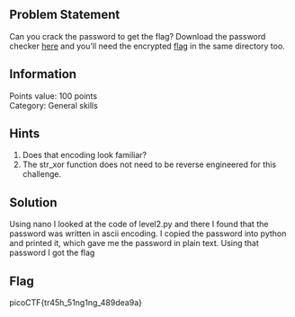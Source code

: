 <h2> Problem Statement </h2>
Can you crack the password to get the flag?
Download the password checker <a href='https://artifacts.picoctf.net/c/16/level2.py'>here</a> and you'll need the encrypted <a href = 'https://artifacts.picoctf.net/c/16/level2.flag.txt.enc'>flag</a> in the same directory too.
<h2> Information </h2>
Points value: 100 points<br>
Category: General skills

<h2> Hints </h2>
<ol>
<li>Does that encoding look familiar?</li>
<li>The str_xor function does not need to be reverse engineered for this challenge.</li>
</ol>
<h2> Solution </h2>
Using nano I looked at the code of level2.py and there I found that the password was written in ascii encoding. I copied the password into python and printed it, which gave me the password in plain text. Using that password I got the flag
<h2> Flag </h2>
picoCTF{tr45h_51ng1ng_489dea9a}

